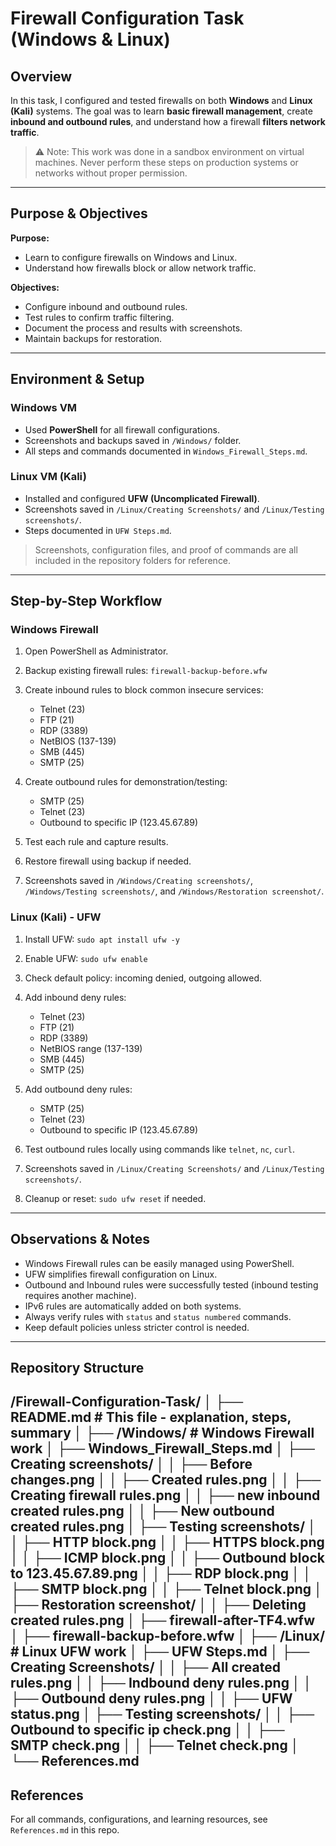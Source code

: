 # Firewall Configuration Task (Windows & Linux)

## Overview

In this task, I configured and tested firewalls on both **Windows** and **Linux (Kali)** systems. The goal was to learn **basic firewall management**, create **inbound and outbound rules**, and understand how a firewall **filters network traffic**.

> ⚠ Note: This work was done in a sandbox environment on virtual machines. Never perform these steps on production systems or networks without proper permission.

---

## Purpose & Objectives

**Purpose:**

* Learn to configure firewalls on Windows and Linux.
* Understand how firewalls block or allow network traffic.

**Objectives:**

* Configure inbound and outbound rules.
* Test rules to confirm traffic filtering.
* Document the process and results with screenshots.
* Maintain backups for restoration.

---

## Environment & Setup

### Windows VM

* Used **PowerShell** for all firewall configurations.
* Screenshots and backups saved in `/Windows/` folder.
* All steps and commands documented in `Windows_Firewall_Steps.md`.

### Linux VM (Kali)

* Installed and configured **UFW (Uncomplicated Firewall)**.
* Screenshots saved in `/Linux/Creating Screenshots/` and `/Linux/Testing screenshots/`.
* Steps documented in `UFW Steps.md`.

> Screenshots, configuration files, and proof of commands are all included in the repository folders for reference.

---

## Step-by-Step Workflow

### Windows Firewall

1. Open PowerShell as Administrator.
2. Backup existing firewall rules: `firewall-backup-before.wfw`
3. Create inbound rules to block common insecure services:

   * Telnet (23)
   * FTP (21)
   * RDP (3389)
   * NetBIOS (137-139)
   * SMB (445)
   * SMTP (25)
4. Create outbound rules for demonstration/testing:

   * SMTP (25)
   * Telnet (23)
   * Outbound to specific IP (123.45.67.89)
5. Test each rule and capture results.
6. Restore firewall using backup if needed.
7. Screenshots saved in `/Windows/Creating screenshots/`, `/Windows/Testing screenshots/`, and `/Windows/Restoration screenshot/`.

### Linux (Kali) - UFW

1. Install UFW: `sudo apt install ufw -y`
2. Enable UFW: `sudo ufw enable`
3. Check default policy: incoming denied, outgoing allowed.
4. Add inbound deny rules:

   * Telnet (23)
   * FTP (21)
   * RDP (3389)
   * NetBIOS range (137-139)
   * SMB (445)
   * SMTP (25)
5. Add outbound deny rules:

   * SMTP (25)
   * Telnet (23)
   * Outbound to specific IP (123.45.67.89)
6. Test outbound rules locally using commands like `telnet`, `nc`, `curl`.
7. Screenshots saved in `/Linux/Creating Screenshots/` and `/Linux/Testing screenshots/`.
8. Cleanup or reset: `sudo ufw reset` if needed.

---

## Observations & Notes

* Windows Firewall rules can be easily managed using PowerShell.
* UFW simplifies firewall configuration on Linux.
* Outbound and Inbound rules were successfully tested (inbound testing requires another machine).
* IPv6 rules are automatically added on both systems.
* Always verify rules with `status` and `status numbered` commands.
* Keep default policies unless stricter control is needed.

---

## Repository Structure

/Firewall-Configuration-Task/
│
├── README.md                # This file - explanation, steps, summary
│
├── /Windows/                # Windows Firewall work
│   ├── Windows_Firewall_Steps.md
│   ├── Creating screenshots/
│   │   ├── Before changes.png
│   │   ├── Created rules.png
│   │   ├── Creating firewall rules.png
│   │   ├── new inbound created rules.png
│   │   ├── New outbound created rules.png
│   ├── Testing screenshots/
│   │   ├── HTTP block.png
│   │   ├── HTTPS block.png
│   │   ├── ICMP block.png
│   │   ├── Outbound block to 123.45.67.89.png
│   │   ├── RDP block.png
│   │   ├── SMTP block.png
│   │   ├── Telnet block.png
│   ├── Restoration screenshot/
│   │   ├── Deleting created rules.png
│   ├── firewall-after-TF4.wfw
│   ├── firewall-backup-before.wfw
│
├── /Linux/                  # Linux UFW work
│   ├── UFW Steps.md
│   ├── Creating Screenshots/
│   │   ├── All created rules.png
│   │   ├── Indbound deny rules.png
│   │   ├── Outbound deny rules.png
│   │   ├── UFW status.png
│   ├── Testing screenshots/
│   │   ├── Outbound to specific ip check.png
│   │   ├── SMTP check.png
│   │   ├── Telnet check.png
│
└── References.md
---
## References

For all commands, configurations, and learning resources, see `References.md` in this repo.




